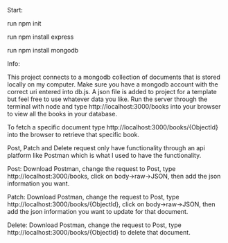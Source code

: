 
Start:

run npm init

run npm install express

run npm install mongodb

Info:

This project connects to a mongodb collection of documents that is stored locally on my computer. Make sure you have a mongodb account with the correct uri entered into db.js. A json file is added to project for a template but feel free to use whatever data you like. Run the server through the terminal with node and type http://localhost:3000/books into your browser to view all the books in your database.

To fetch a specific document type http://localhost:3000/books/{ObjectId} into the browser to retrieve that specific book.

Post, Patch and Delete request only have functionality through an api platform like Postman which is what I used to have the functionality. 

Post:
Download Postman, change the request to Post, type http://localhost:3000/books, click on body->raw->JSON, then add the json information you want.

Patch:
Download Postman, change the request to Post, type http://localhost:3000/books/{ObjectId}, click on body->raw->JSON, then add the json information you want to update for that document.

Delete:
Download Postman, change the request to Post, type http://localhost:3000/books/{ObjectId} to delete that document.
